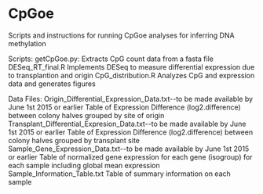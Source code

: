 CpGoe
=====

Scripts and instructions for running CpGoe analyses for inferring DNA methylation


Scripts:
getCpGoe.py:
	Extracts CpG count data from a fasta file
DESeq_RT_final.R
	Implements DESeq to measure differential expression due to transplantion and origin
CpG_distribution.R
	Analyzes CpG and expression data and generates figures

Data Files:
Origin_Differential_Expression_Data.txt--to be made available by June 1st 2015 or earlier
	Table of Expression Difference (log2.difference) between colony halves grouped by site of origin
Transplant_Differential_Expresion_Data.txt--to be made available by June 1st 2015 or earlier
	Table of Expression Difference (log2.difference) between colony halves grouped by transplant site
Sample_Gene_Expression_Data.txt--to be made available by June 1st 2015 or earlier
	Table of normalized gene expression for each gene (isogroup) for each sample including global mean expression
Sample_Information_Table.txt
	Table of summary information on each sample
	